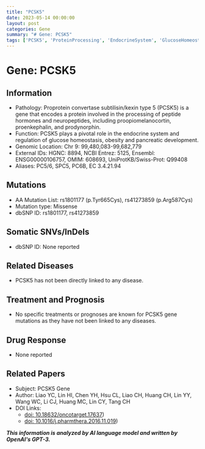 ```yaml
---
title: "PCSK5"
date: 2023-05-14 00:00:00
layout: post
categories: Gene
summary: "# Gene: PCSK5"
tags: ['PCSK5', 'ProteinProcessing', 'EndocrineSystem', 'GlucoseHomeostasis', 'MissenseMutation', 'NoRelatedDiseases', 'NoKnownTreatment', 'NoDrugResponse']
---
```


# Gene: PCSK5

## Information 
- Pathology: Proprotein convertase subtilisin/kexin type 5 (PCSK5) is a gene that encodes a protein involved in the processing of peptide hormones and neuropeptides, including proopiomelanocortin, proenkephalin, and prodynorphin. 
- Function: PCSK5 plays a pivotal role in the endocrine system and regulation of glucose homeostasis, obesity and pancreatic development.
- Genomic Location: Chr 9: 99,480,083-99,682,779
- External IDs: HGNC: 8894, NCBI Entrez: 5125, Ensembl: ENSG00000106757, OMIM: 608693, UniProtKB/Swiss-Prot: Q99408
- Aliases: PC5/6, SPC5, PC6B, EC 3.4.21.94

## Mutations
- AA Mutation List: rs1801177 (p.Tyr665Cys), rs41273859 (p.Arg587Cys)
- Mutation type: Missense
- dbSNP ID: rs1801177, rs41273859

## Somatic SNVs/InDels
- dbSNP ID: None reported

## Related Diseases
- PCSK5 has not been directly linked to any disease.

## Treatment and Prognosis
- No specific treatments or prognoses are known for PCSK5 gene mutations as they have not been linked to any diseases.
 
## Drug Response
- None reported

## Related Papers
- Subject: PCSK5 Gene
- Author: Liao YC, Lin HI, Chen YH, Hsu CL, Liao CH, Huang CH, Lin YY, Wang WC, Li CJ, Huang MC, Lin CY, Tang CH
- DOI Links: 
    - [doi: 10.18632/oncotarget.17637](https://doi.org/10.18632/oncotarget.17637))
    - [doi: 10.1016/j.pharmthera.2016.11.019](https://doi.org/10.1016/j.pharmthera.2016.11.019))

**_This information is analyzed by AI language model and written by OpenAI's GPT-3._**